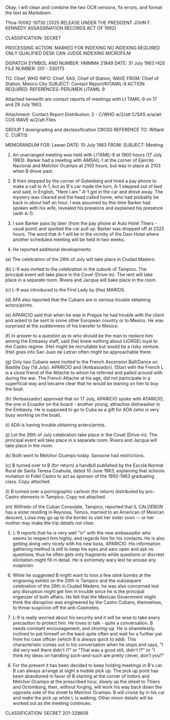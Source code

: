 Okay, I will clean and combine the two OCR versions, fix errors, and format the text as Markdown.

Tfioa-10082-10730 [2025 RELEASE UNDER THE PRESIDENT JOHN F. KENNEDY ASSASSINATION RECORDS ACT OF 1992]

CLASSIFICATION: SECRET

PROCESSING ACTION: MARKED FOR INDEXING
NO INDEXING REQUIRED
ONLY QUALIFIED DESK CAN JUDGE INDEXING
MICROFILM

DISPATCH SYMBOL AND NUMBER: HMMMA 21849
DATE: 31 July 1963
HQS FILE NUMBER: 201 - 330173

TO: Chief, WHD
INFO: Chief, SAS; Chief of Station, WAVE
FROM: Chief of Station, Mexico City
SUBJECT: Contact Report/KITAMIL-9
ACTION REQUIRED. REFERENCES: PERUMEN LITAMIL 9

Attached herewith are contact reports of meetings with LI TAMIL-9 on 17 and 29 July 1963.

Attachment: Contact Report
Distribution:
2 - C/WHD w/2/att
C/SAS w/a/att
COS WAVE w/2/att
Files

GROUP 1
downgrading and declassification
CROSS REFERENCE TO: Willard C. CURTIS

MEMORANDUM FOR: Lewan
DATE: 10 July 1963
FROM:
SUBJECT: Meeting

1. An unarranged meeting was held with LITAMIL-9 at 1900 hours (17 July 1963). Barker had a meeting with AMSAIL-1 at the corner of Ejercito Nacional and Melchor Ocampo at 2100 hours, but was in place at 2103 when B drove past.

2. B then stopped by the corner of Gutenberg and hired a pay phone to make a call to A-1, but as B's car made the turn, A-1 stepped out of bed and said, in English, "Here I am." A-1 got in the car and drove away. The mystery was cleared and the head called home, who had probably be back in about half an hour. I was assumed by this time Barker had spoken with his wife, revealed his presence and explained his presence (with A-1).

3. I saw Barker pass by later (from the pay phone at Auto Hotel Thiers - usual point) and spotted the car pull up. Barker was dropped off at 2325 hours. The word that A-1 will be in the vicinity of the Dam Hotel where another scheduled meeting will be held in two weeks.

4. He reported additional developments:

(a) The celebration of the 26th of July will take place in Ciudad Madero.

(b) L-9 was invited to the celebration in the suburb of Tampico. The principal event will take place in the Covel (Drive-in). The rent will take place in a separate room. Rivera and Jacqua will bake place in the room.

(c) L-9 was introduced to the First Lady by (the) MARIOS.

(d) AFA also reported that the Cubans are in serious trouble obtaining actors/prints.

(e) APARICIO said that when he was in Prague he had trouble with the client and asked to be sent to some other European country or to Mexico. He was surprised at the suddenness of his transfer to Mexico.

(f) In answer to a question as to who should be the man to replace him among the Embassy staff, said (he) knew nothing about (JORGE) loyal to the Castro regime. (He) might be recruitable but would be a risky venture. (He) goes into San Juan de Letran often might be approachable there.

(g) Only two Cubans were invited to the French Ascension Ball/Dance on Bastille Day (14 July). APARICIO and (Ambassador). (Start with the French L is a close friend of the Attache to whom he referred and palled around with during the war. The French Attache at his age, did not participate in a superficial way and became clear that he would be leaning on him to buy the boat.

(h) (Ambassador) approved that on 17 July, APARICIO spoke with ATARICIO, the one in Ecuador on the board - another young, attractive dishwasher in the Embassy. He is supposed to go to Cuba as a gift for ADA (who is very busy working on the boat).

(i) ADA is having trouble obtaining acters/prints.

(j) Let the 26th of July celebration take place in the Covel (Drive-in). The principal event will take place in a separate room. Rivera and Jacqua will take place in the room.

(k) Both went to Melchor Ocampo today. Sansone had restrictions.

(c) B turned over to B (for return) a handbill published by the Escola Normal Rural de Santa Teresa Coahuila, dated 10 June 1963, explaining that schools invitation to Fidel Castro to act as sponsor of the 1950-1963 graduating class. Copy attached.

(l) B turned over a pornographic cartoon (for return) distributed by pro-Castro elements in Tampico. Copy not attached.

(m) Wilfredo of the Cuban Consulate, Tampico, reported that IL CALDERON has a sister residing in Reynosa, Temos, married to an American of Mexican descent, Luisa may go up to the border to visit her sister soon -- or her mother may make the trip details not clear.

5. L-9 reports that he is very well "in" with the new ambassador who seems to respect him highly, and regards him for his contacts. He is also getting along very nicely with his new boss, APARICIO. His information gathering method is still to keep his eyes and ears open and ask no questions; thus he often gets only fragments while questions or discreet elicitation might fill in detail. He is extremely wary lest he arouse any suspicion.

6. While he suggested B might want to toss a few stink bombs at the engraving exhibit on the 20th in Tampico and the subsequent celebration of the 26th in Ciudad Madero, he was also concerned lest any disruption might get him in trouble since he is the principal organizer of both affairs. He felt that the Mexican Government might think the disruption was engineered by the Castro Cubans, themselves, to throw suspicion off the anti-Castroites.

7. L-9 is really worried about his security and it will be wise to take every precaution to protect him. He loves to talk - quite a conversation. B needs constant encouragement, and shoring-up. He is shamelessly inclined to pat himself on the back quite often and wait for a further pat from his case officer (which B is always quick to add). This characteristic comes out in his conversation when he stops and says, "I did very well there didn't I?" or "That was a good still, didn't I?" or "I think my ideas on handling such-and-such are pretty clever, don't you?"

8. For the present it has been decided to keep holding meetings in B's car. B can always arrange at night a mobile pick up. The pick up point has been abandoned in favor of B starting at the corner of Indors and Melchor Ocampo at the prescribed hour, slowly up the street to Thiers and Octomborg, then, without forging, will work his way back down the opposite side of the street to Melchor Ocampo. B will cruise by in his car and make the pick up while L is walking. Other minor details will be worked out as the meeting continues.

CLASSIFICATION: SECRET
201-329609
